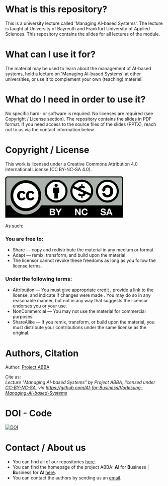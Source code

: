# What is this repository?
This is a university lecture called 'Managing AI-based Systems'. The lecture is taught at University of Bayreuth and Frankfurt University of Applied Sciences. This repository contains the slides for all lectures of the module. 

# What can I use it for?
The material may be used to learn about the management of AI-based systems, hold a lecture on 'Managing AI-based Systems' at other universities, or use it to complement your own (teaching) materiel.

# What do I need in order to use it?
No specific hard- or software is required. No licenses are required (see Copyright / License section).
The repository contains the slides in PDF format. If you need access to the source files of the slides (PPTX), reach out to us via the contact information below.

# Copyright / License
This work is licensed under a Creative Commons Attribution 4.0 International License (CC BY-NC-SA 4.0).

![](CC-BY-NC-SA.jpg)

As such:

### You are free to:
* Share — copy and redistribute the material in any medium or format
* Adapt — remix, transform, and build upon the material
* The licensor cannot revoke these freedoms as long as you follow the license terms.

### Under the following terms:
* Attribution — You must give appropriate credit , provide a link to the license, and indicate if changes were made . You may do so in any reasonable manner, but not in any way that suggests the licensor endorses you or your use.
* NonCommercial — You may not use the material for commercial purposes.
* ShareAlike — If you remix, transform, or build upon the material, you must distribute your contributions under the same license as the original.

# Authors, Citation
Author: [Project ABBA](https://abba-project.de/about-us/)

Cite as:\
*Lecture "Managing AI-based Systems" by Project ABBA, licensed under
[CC-BY-NC-SA](https://creativecommons.org/licenses/by-nc-sa/4.0/legalcode.txt),
via https://github.com/AI-for-Business/Vorlesung-Managing-AI-based-Systems*

# DOI - Code
[![DOI](https://zenodo.org/badge/DOI/10.5281/zenodo.15649977.svg)](https://doi.org/10.5281/zenodo.15649977)

# Contact / About us
* You can find all of our repositories [here](https://github.com/orgs/AI-for-Business/repositories).
* You can find the homepage of the project ABBA: **A**I for **B**usiness | **B**usiness for **A**I
[here](https://abba-project.de/).
* You can contact the authors by sending us an [email](mailto:abba-services@fim-rc.de).
